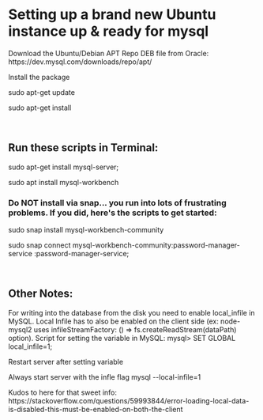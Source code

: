 <h1>Setting up a brand new Ubuntu instance up & ready for mysql</h1>

<p>Download the Ubuntu/Debian APT Repo DEB file from Oracle: https://dev.mysql.com/downloads/repo/apt/</p>
<p>Install the package</p>
<p>sudo apt-get update</p>
<p>sudo apt-get install</p>

<br />
<h2>Run these scripts in Terminal:</h2>
<p>sudo apt-get install mysql-server;</p>
<p>sudo apt install mysql-workbench</p>
<h3>Do NOT install via snap... you run into lots of frustrating problems. If you did, here's the scripts to get started: </h3>
<p>sudo snap install mysql-workbench-community</p>
<p>sudo snap connect mysql-workbench-community:password-manager-service :password-manager-service;</p>
<br />
<h2>Other Notes:</h2>
<p>For writing into the database from the disk you need to enable local_infile in MySQL. Local Infile has to also be enabled on the client side (ex: node-mysql2 uses infileStreamFactory: () => fs.createReadStream(dataPath) option). Script for setting the variable in MySQL: mysql> SET GLOBAL local_infile=1;</p>
<p>Restart server after setting variable</p>
<p>Always start server with the infle flag mysql --local-infile=1</p>
<p>Kudos to here for that sweet info: https://stackoverflow.com/questions/59993844/error-loading-local-data-is-disabled-this-must-be-enabled-on-both-the-client</p>
